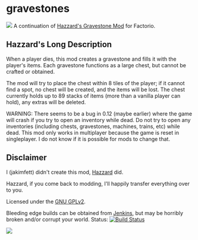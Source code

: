 # gravestones
![](https://raw.githubusercontent.com/jakimfett/gravestones/master/graphics/gravestone.png) 
A continuation of [Hazzard's Gravestone Mod](https://forums.factorio.com/viewtopic.php?f=92&t=14107) for Factorio.

## Hazzard's Long Description
When a player dies, this mod creates a gravestone and fills it with the player's items. 
Each gravestone functions as a large chest, but cannot be crafted or obtained.  

The mod will try to place the chest within 8 tiles of the player; if it cannot find a spot, no chest will be created, and the items will be lost. 
The chest currently holds up to 89 stacks of items (more than a vanilla player can hold), any extras will be deleted.

WARNING: There seems to be a bug in 0.12 (maybe earlier) where the game will crash if you try to open an inventory while dead. 
Do not try to open any inventories (including chests, gravestones, machines, trains, etc) while dead.
This mod only works in multiplayer because the game is reset in singleplayer. I do not know if it is possible for mods to change that.

## Disclaimer
I (jakimfett) didn't create this mod, [Hazzard](https://forums.factorio.com/memberlist.php?mode=viewprofile&u=8744) did.

Hazzard, if you come back to modding, I'll happily transfer everything over to you.

Licensed under the [GNU GPLv2](https://github.com/jakimfett/gravestones/blob/master/LICENSE).

Bleeding edge builds can be obtained from [Jenkins](https://jenkins.jakimfett.com/view/Factorio/job/gravestones/), but may be horribly broken and/or corrupt your world.
Status: [![Build Status](https://jenkins.jakimfett.com/buildStatus/icon?job=gravestones)](https://jenkins.jakimfett.com/view/Factorio/job/gravestones/)

![](https://raw.githubusercontent.com/jakimfett/gravestones/master/gravestones.png)
